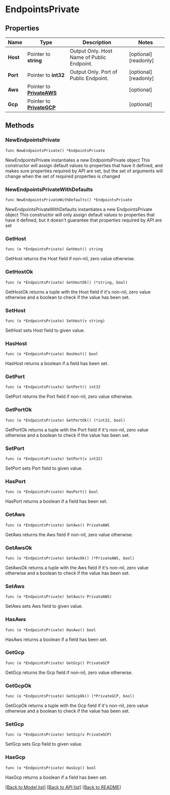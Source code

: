 # EndpointsPrivate

## Properties

Name | Type | Description | Notes
------------ | ------------- | ------------- | -------------
**Host** | Pointer to **string** | Output Only. Host Name of Public Endpoint. | [optional] [readonly] 
**Port** | Pointer to **int32** | Output Only. Port of Public Endpoint. | [optional] [readonly] 
**Aws** | Pointer to [**PrivateAWS**](PrivateAWS.md) |  | [optional] 
**Gcp** | Pointer to [**PrivateGCP**](PrivateGCP.md) |  | [optional] 

## Methods

### NewEndpointsPrivate

`func NewEndpointsPrivate() *EndpointsPrivate`

NewEndpointsPrivate instantiates a new EndpointsPrivate object
This constructor will assign default values to properties that have it defined,
and makes sure properties required by API are set, but the set of arguments
will change when the set of required properties is changed

### NewEndpointsPrivateWithDefaults

`func NewEndpointsPrivateWithDefaults() *EndpointsPrivate`

NewEndpointsPrivateWithDefaults instantiates a new EndpointsPrivate object
This constructor will only assign default values to properties that have it defined,
but it doesn't guarantee that properties required by API are set

### GetHost

`func (o *EndpointsPrivate) GetHost() string`

GetHost returns the Host field if non-nil, zero value otherwise.

### GetHostOk

`func (o *EndpointsPrivate) GetHostOk() (*string, bool)`

GetHostOk returns a tuple with the Host field if it's non-nil, zero value otherwise
and a boolean to check if the value has been set.

### SetHost

`func (o *EndpointsPrivate) SetHost(v string)`

SetHost sets Host field to given value.

### HasHost

`func (o *EndpointsPrivate) HasHost() bool`

HasHost returns a boolean if a field has been set.

### GetPort

`func (o *EndpointsPrivate) GetPort() int32`

GetPort returns the Port field if non-nil, zero value otherwise.

### GetPortOk

`func (o *EndpointsPrivate) GetPortOk() (*int32, bool)`

GetPortOk returns a tuple with the Port field if it's non-nil, zero value otherwise
and a boolean to check if the value has been set.

### SetPort

`func (o *EndpointsPrivate) SetPort(v int32)`

SetPort sets Port field to given value.

### HasPort

`func (o *EndpointsPrivate) HasPort() bool`

HasPort returns a boolean if a field has been set.

### GetAws

`func (o *EndpointsPrivate) GetAws() PrivateAWS`

GetAws returns the Aws field if non-nil, zero value otherwise.

### GetAwsOk

`func (o *EndpointsPrivate) GetAwsOk() (*PrivateAWS, bool)`

GetAwsOk returns a tuple with the Aws field if it's non-nil, zero value otherwise
and a boolean to check if the value has been set.

### SetAws

`func (o *EndpointsPrivate) SetAws(v PrivateAWS)`

SetAws sets Aws field to given value.

### HasAws

`func (o *EndpointsPrivate) HasAws() bool`

HasAws returns a boolean if a field has been set.

### GetGcp

`func (o *EndpointsPrivate) GetGcp() PrivateGCP`

GetGcp returns the Gcp field if non-nil, zero value otherwise.

### GetGcpOk

`func (o *EndpointsPrivate) GetGcpOk() (*PrivateGCP, bool)`

GetGcpOk returns a tuple with the Gcp field if it's non-nil, zero value otherwise
and a boolean to check if the value has been set.

### SetGcp

`func (o *EndpointsPrivate) SetGcp(v PrivateGCP)`

SetGcp sets Gcp field to given value.

### HasGcp

`func (o *EndpointsPrivate) HasGcp() bool`

HasGcp returns a boolean if a field has been set.


[[Back to Model list]](../README.md#documentation-for-models) [[Back to API list]](../README.md#documentation-for-api-endpoints) [[Back to README]](../README.md)


